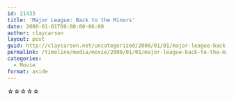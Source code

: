 ```yaml
---
id: 21433
title: 'Major League: Back to the Minors'
date: 2000-01-01T00:00:00-06:00
author: claycarson
layout: post
guid: http://claycarson.net/uncategorized/2000/01/01/major-league-back-to-the-minors/
permalink: /timeline/media/movie/2000/01/01/major-league-back-to-the-minors/
categories:
  - Movie
format: aside
---
```

<div class="media-details"></div>

<div class="media-creator"></div>

<div class="media-rating">☆☆☆☆☆</div>